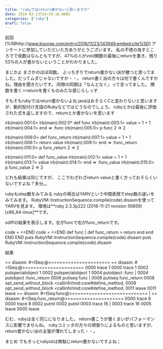 ```yaml
---
title: "rubyではreturn書かないと思いますが"
date: 2018-03-13T14:29:18.000Z
categories: ["ruby"]
draft: false
---
```


前回 [%5Bhttp://www.koooge.com/entry/2016/11/23/143949:embed:cite%5D]
アンケートに参加していただいた方ありがとうございます。
私の不徳の為すところでで母数はなんともですが、47%の人がvoid関数の最後にreturnを書き、残り53%の人が書かないということがわかりました。

まじかよ
まさかのほぼ同数。
ぶっちぎりでreturn書かない派が勝つと思ってました。だってムダじゃないですか・・。
return書く派の方々は何で書くんですかね。理由を聞きたいです。
同僚の同期は「なんとなく」って言ってました。
関数を書く＝returnを書くものみたな感じらしっす

そもそもrubyではreturn書かないよね
javaはおそらくCと変わりないと思いますが、動的型付け言語のRubyなどではどうなのでしょう。
rubyとかは最後に評価された式を返しますので、returnとか書かないを思います

irb(main):001:0>
irb(main):002:0* def func
irb(main):003:1>   value = 1 + 1
irb(main):004:1> end
=> :func
irb(main):005:0> p func
2
=> 2


irb(main):006:0> def func_return
irb(main):007:1>   value = 1 + 1
irb(main):008:1>   return value
irb(main):009:1> end
=> :func_return
irb(main):010:0> p func_return
2
=> 2


irb(main):011:0> def func_value
irb(main):012:1>   value = 1 + 1
irb(main):013:1>   value
irb(main):014:1> end
=> :func_value
irb(main):015:0> p func_value
2
=> 2


どれも結果は同じですが、
ここでわざわざreturn valueと書く方っておそらくいないですよね？多分。。

rubyもstep数をみてみる
rubyの場合はYARVという中間表現でstep数の違いをみてみます。
RubyVM::InstructionSequence.compile(code).disasmを使ってYARVを見ます。
環境は**ruby 2.3.3p222 (2016-11-21 revision 56859) [x86_64-linux]**です。

sdiffの結果を表示します。左がfuncで右がfunc_returnです。

code = <<END                                                    code = <<END
def func                                                      | def func_return
                                                              >   return
end                                                             end
END                                                             END
puts RubyVM::InstructionSequence.compile(code).disasm           puts RubyVM::InstructionSequence.compile(code).disasm


結果

== disasm: #<ISeq:<compiled>@<compiled>>=====================   == disasm: #<ISeq:<compiled>@<compiled>>=====================
0000 trace            1                                         0000 trace            1
0002 putspecialobject 1                                         0002 putspecialobject 1
0004 putobject        :func                                   | 0004 putobject        :func_return
0006 putiseq          func                                    | 0006 putiseq          func_return
0008 opt_send_without_block <callinfo!mid:core#define_method,   0008 opt_send_without_block <callinfo!mid:core#define_method,
0011 leave                                                      0011 leave
== disasm: #<ISeq:func@<compiled>>=========================== | == disasm: #<ISeq:func_return@<compiled>>====================
0000 trace            8                                         0000 trace            8
0002 putnil                                                     0002 putnil
0003 trace            16                                      | 0003 trace            16
0005 leave                                                      0005 leave


むむ、rubyは全く同じになりました。
return書こうが書くまいがパフォーマンスに影響でませんね。
rubyコミッタの方々の頑張りによるものと思いますが、return書かない派の主張が薄れてしまった・・。

まとめ
でもきっとrubyistは無駄にreturn書かないですよね；
